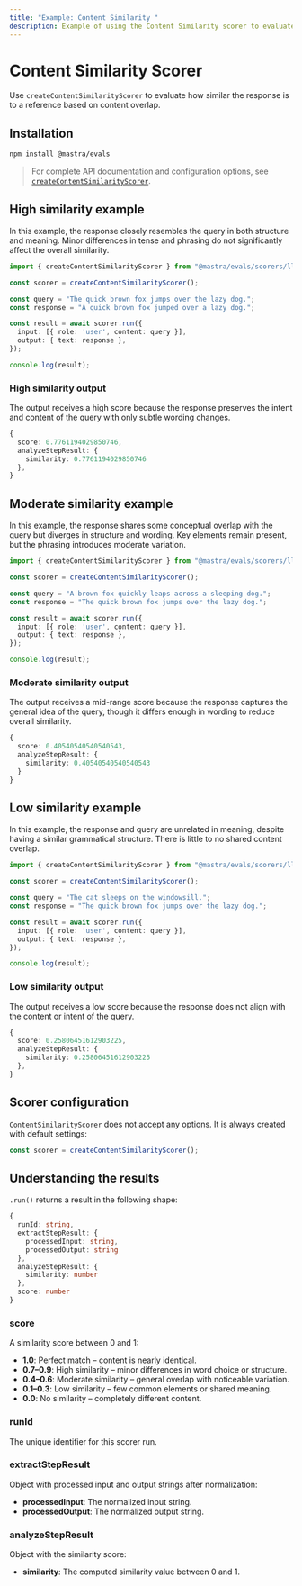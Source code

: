 ```yaml
---
title: "Example: Content Similarity "
description: Example of using the Content Similarity scorer to evaluate text similarity between content.
---
```



# Content Similarity Scorer

Use `createContentSimilarityScorer` to evaluate how similar the response is to a reference based on content overlap.

## Installation

```bash copy
npm install @mastra/evals
```

> For complete API documentation and configuration options, see [`createContentSimilarityScorer`](/reference/scorers/content-similarity).

## High similarity example

In this example, the response closely resembles the query in both structure and meaning. Minor differences in tense and phrasing do not significantly affect the overall similarity.

```typescript filename="src/example-high-similarity.ts" showLineNumbers copy
import { createContentSimilarityScorer } from "@mastra/evals/scorers/llm";

const scorer = createContentSimilarityScorer();

const query = "The quick brown fox jumps over the lazy dog.";
const response = "A quick brown fox jumped over a lazy dog.";

const result = await scorer.run({
  input: [{ role: 'user', content: query }],
  output: { text: response },
});

console.log(result);
```

### High similarity output

The output receives a high score because the response preserves the intent and content of the query with only subtle wording changes.

```typescript
{
  score: 0.7761194029850746,
  analyzeStepResult: {
    similarity: 0.7761194029850746
  },
}
```

## Moderate similarity example

In this example, the response shares some conceptual overlap with the query but diverges in structure and wording. Key elements remain present, but the phrasing introduces moderate variation.

```typescript filename="src/example-moderate-similarity.ts" showLineNumbers copy
import { createContentSimilarityScorer } from "@mastra/evals/scorers/llm";

const scorer = createContentSimilarityScorer();

const query = "A brown fox quickly leaps across a sleeping dog.";
const response = "The quick brown fox jumps over the lazy dog.";

const result = await scorer.run({
  input: [{ role: 'user', content: query }],
  output: { text: response },
});

console.log(result);
```

### Moderate similarity output

The output receives a mid-range score because the response captures the general idea of the query, though it differs enough in wording to reduce overall similarity.

```typescript
{
  score: 0.40540540540540543,
  analyzeStepResult: {
    similarity: 0.40540540540540543
  }
}
```

## Low similarity example

In this example, the response and query are unrelated in meaning, despite having a similar grammatical structure. There is little to no shared content overlap.

```typescript filename="src/example-low-similarity.ts" showLineNumbers copy
import { createContentSimilarityScorer } from "@mastra/evals/scorers/llm";

const scorer = createContentSimilarityScorer();

const query = "The cat sleeps on the windowsill.";
const response = "The quick brown fox jumps over the lazy dog.";

const result = await scorer.run({
  input: [{ role: 'user', content: query }],
  output: { text: response },
});

console.log(result);
```

### Low similarity output

The output receives a low score because the response does not align with the content or intent of the query.

```typescript
{
  score: 0.25806451612903225,
  analyzeStepResult: {
    similarity: 0.25806451612903225
  },
}
```

## Scorer configuration

`ContentSimilarityScorer` does not accept any options. It is always created with default settings:

```typescript showLineNumbers copy
const scorer = createContentSimilarityScorer();
```

## Understanding the results

`.run()` returns a result in the following shape:

```typescript
{
  runId: string,
  extractStepResult: {
    processedInput: string,
    processedOutput: string
  },
  analyzeStepResult: {
    similarity: number
  },
  score: number
}
```

### score
A similarity score between 0 and 1:

- **1.0**: Perfect match – content is nearly identical.
- **0.7–0.9**: High similarity – minor differences in word choice or structure.
- **0.4–0.6**: Moderate similarity – general overlap with noticeable variation.
- **0.1–0.3**: Low similarity – few common elements or shared meaning.
- **0.0**: No similarity – completely different content.

### runId
The unique identifier for this scorer run.

### extractStepResult
Object with processed input and output strings after normalization:
- **processedInput**: The normalized input string.
- **processedOutput**: The normalized output string.

### analyzeStepResult
Object with the similarity score:
- **similarity**: The computed similarity value between 0 and 1.

<GithubLink
  marginTop='mt-16'
  link="https://github.com/mastra-ai/mastra/blob/main/examples/basics/scorers/content-similarity"
/>
